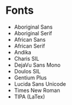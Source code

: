 # Fonts

* Aboriginal Sans
* Aboriginal Serif
* African Sans
* African Serif
* Andika
* Charis SIL
* DejaVu Sans Mono
* Doulos SIL
* Gentium Plus
* Lucida Sans Unicode
* Times New Roman
* TIPA (LaTex)
